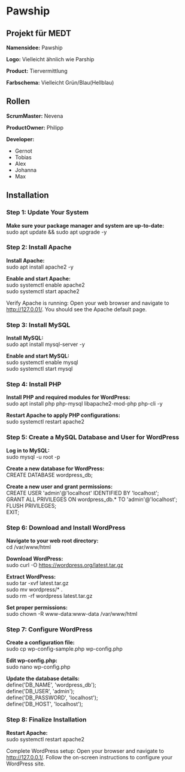 # Pawship
## Projekt für MEDT
**Namensidee:** Pawship

**Logo:** Vielleicht ähnlich wie Parship

**Product:** Tiervermittlung

**Farbschema:** Vielleicht Grün/Blau(Hellblau)


## Rollen
**ScrumMaster:** Nevena

**ProductOwner:** Philipp

**Developer:**
- Gernot
- Tobias
- Alex
- Johanna
- Max

 
## Installation
### Step 1: Update Your System
**Make sure your package manager and system are up-to-date:**\
sudo apt update && sudo apt upgrade -y

### Step 2: Install Apache
**Install Apache:**\
sudo apt install apache2 -y

**Enable and start Apache:**\
sudo systemctl enable apache2\
sudo systemctl start apache2

Verify Apache is running: Open your web browser and navigate to http://127.0.01/. You should see the Apache default page.

### Step 3: Install MySQL
**Install MySQL:**\
sudo apt install mysql-server -y

**Enable and start MySQL:**\
sudo systemctl enable mysql\
sudo systemctl start mysql

### Step 4: Install PHP
**Install PHP and required modules for WordPress:**\
sudo apt install php php-mysql libapache2-mod-php php-cli -y 

**Restart Apache to apply PHP configurations:**\
sudo systemctl restart apache2

### Step 5: Create a MySQL Database and User for WordPress
**Log in to MySQL:**\
sudo mysql -u root -p

**Create a new database for WordPress:**\
CREATE DATABASE wordpress_db;

**Create a new user and grant permissions:**\
CREATE USER 'admin'@'localhost' IDENTIFIED BY 'localhost';\
GRANT ALL PRIVILEGES ON wordpress_db.* TO 'admin'@'localhost';\
FLUSH PRIVILEGES;\
EXIT;

### Step 6: Download and Install WordPress
**Navigate to your web root directory:**\
cd /var/www/html

**Download WordPress:**\
sudo curl -O https://wordpress.org/latest.tar.gz

**Extract WordPress:**\
sudo tar -xvf latest.tar.gz\
sudo mv wordpress/* .\
sudo rm -rf wordpress latest.tar.gz

**Set proper permissions:**\
sudo chown -R www-data:www-data /var/www/html

### Step 7: Configure WordPress
**Create a configuration file:**\
sudo cp wp-config-sample.php wp-config.php

**Edit wp-config.php:**\
sudo nano wp-config.php

**Update the database details:**\
define('DB_NAME', 'wordpress_db');\
define('DB_USER', 'admin');\
define('DB_PASSWORD', 'localhost');\
define('DB_HOST', 'localhost');

### Step 8: Finalize Installation
**Restart Apache:**\
sudo systemctl restart apache2

Complete WordPress setup: Open your browser and navigate to http://127.0.0.1/. Follow the on-screen instructions to configure your WordPress site.
